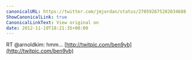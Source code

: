 ```yaml
---
canonicalURL: https://twitter.com/jmjordan/status/270592675282034688
ShowCanonicalLink: true
CanonicalLinkText: View original on
date: 2012-11-19T18:21:35+00:00
---
```

RT @arnoldkim: hmm… [http://twitpic.com/ben9yb](http://twitpic.com/ben9yb)
